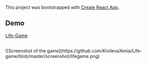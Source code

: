 This project was bootstrapped with [Create React App](https://github.com/facebook/create-react-app).
<br />
## Demo ##

[Life-Game](https://kivilevaxenia.github.io/lifegame/)

<br />
![Screenshot of the game](https://github.com/KivilevaXenia/Life-game/blob/master/screenshot/lifegame.png)